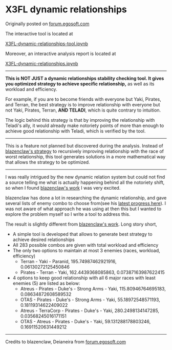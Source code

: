 # X3FL dynamic relationships

Originally posted on [forum.egosoft.com](https://forum.egosoft.com/viewtopic.php?f=199&t=439741&p=5061950)

The interactive tool is located at 

[X3FL-dynamic-relationships-tool.ipynb](https://colab.research.google.com/github/mkmark/X3FL-dynamic-relationships/blob/main/X3FL-dynamic-relationships-tool.ipynb)

Moreover, an interactive analysis report is located at

[X3FL-dynamic-relationships.ipynb](https://colab.research.google.com/github/mkmark/X3FL-dynamic-relationships/blob/main/X3FL-dynamic-relationships.ipynb)

---

**This is NOT JUST a dynamic relationships stability checking tool. It gives you optimized strategy to achieve specific relationship,** as well as its workload and efficiency.

For example, if you are to become friends with everyone but Yaki, Pirates, and Terran, the best strategy is to improve relationship with everyone but not Yaki, Pirates, Terran, **AND TELADI**, which is quite contrary to intuition. 

The logic behind this strategy is that by improving the relationship with Teladi's ally, it would already make notoriety points of more than enough to achieve good relationship with Teladi, which is verified by the tool.

---

This is a feature not planned but discovered during the analysis. Instead of [blazenclaw's strategy](https://github.com/dzfischer/X3FL-DRCalculation/tree/master) to recursively improving relationship with the race of worst relationship, this tool generates solutions in a more mathematical way that allows the strategy to be optimized.

---

I was really intrigued by the new dynamic relation system but could not find a source telling me what is actually happening behind all the notoriety shift, so when I found [blazenclaw's work](https://forum.egosoft.com/viewtopic.php?f=199&t=438936=) I was very excited.

blazenclaw has done a lot in researching the dynamic relationship, and gave several lists of enemy combo to choose from(see his [latest progress here](https://steamcommunity.com/sharedfiles/filedetails/?id=2499635590)). I was not aware of what approach he was using at then this but I wanted to explore the problem myself so I write a tool to address this.

The result is slightly different from [blazenclaw's work](https://github.com/dzfischer/X3FL-DRCalculation/tree/master). Long story short,
- A simple tool is developed that allows to generate best strategy to achieve desired relationships
- All 283 possible combos are given with total workload and efficiency
- The only two options to maintain at most 3 enemies (races, workload, efficiency)
    - Terran - Yaki - Paranid, 195.74987462921916, 0.06130272125450846
    - Pirates - Terran - Yaki, 162.4439368085863, 0.07387163987622415
- 4 options to keep good relationship with all 6 major races with least enemies (5) are listed as below:
    - Atreus - Pirates - Duke's - Strong Arms - Yaki, 115.80946764695183, 0.08634872608589532
    - OTAS - Pirates - Duke's - Strong Arms - Yaki, 55.18972548571193, 0.18119314622409022
    - Atreus - TerraCorp - Pirates - Duke's - Yaki, 280.2498134147285, 0.03568245016171151
    - OTAS - Atreus - Pirates - Duke's - Yaki, 59.131288178803246, 0.16911520631449212

---

Credits to blazenclaw, Deianeira from [forum.egosoft.com](https://forum.egosoft.com/viewtopic.php?f=199&t=439741&p=5061950#p5061950)